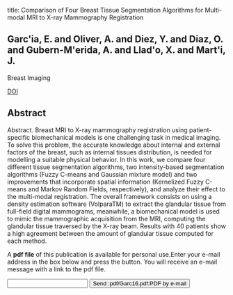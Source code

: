 title: Comparison of Four Breast Tissue Segmentation Algorithms for Multi-modal MRI to X-ray Mammography Registration

## Garc'ia, E. and Oliver, A. and Diez, Y. and Diaz, O. and Gubern-M'erida, A. and Llad'o, X. and Mart'i, J.
Breast Imaging

<a href="https://doi.org/10.1007/978-3-319-41546-8_62">DOI</a>

## Abstract
Abstract. Breast  MRI  to  X-ray  mammography  registration  using patient-specific biomechanical models is one challenging task in medical imaging. To solve this problem, the accurate knowledge about internal and external factors of the breast, such as internal tissues distribution, is needed for modelling a suitable physical behavior. In this work, we compare four different tissue segmentation algorithms, two intensity-based segmentation algorithms (Fuzzy C-means and Gaussian mixture model) and two improvements that incorporate spatial information (Kernelized Fuzzy C-means and Markov Random Fields, respectively), and analyze their effect to the multi-modal registration. The overall framework consists on using a density estimation software (VolparaTM) to extract the glandular tissue from full-field digital mammograms, meanwhile, a biomechanical model is used to mimic the mammographic acquisition from the MRI, computing the glandular tissue traversed by the X-ray beam. Results with 40 patients show a high agreement between the amount of glandular tissue computed for each method.

A <b>pdf file</b> of this publication is available for personal use.Enter your e-mail address in the box below and press the button. You will receive an e-mail message with a link to the pdf file.
<form action="sender.php">  <input type="text" name="email">  <input type="submit" value="Send :pdf/Garc16.pdf:PDF by e-mail"></form>